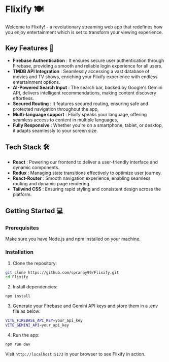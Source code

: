 # Flixify 🍽️

Welcome to Flixify! - a revolutionary streaming web app that redefines how you enjoy entertainment which is set to transform your viewing experience.

## Key Features 🔑

- **Firebase Authentication** : It ensures secure user authentication through Firebase, providing a smooth and reliable login experience for all users.
- **TMDB API Integration** : Seamlessly accessing a vast database of movies and TV shows, enriching your Flixify experience with endless entertainment options.
- **AI-Powered Search Input** : The search bar, backed by Google's Gemini API, delivers intelligent recommendations, making content discovery effortless.
- **Secured Routing** : It features secured routing, ensuring safe and protected navigation throughout the app,
- **Multi-language support** : Flixify speaks your language, offering seamless access to content in multiple languages,
- **Fully Responsive** : Whether you're on a smartphone, tablet, or desktop, it adapts seamlessly to your screen size.

## Tech Stack 🛠️

- **React** : Powering our frontend to deliver a user-friendly interface and dynamic components.
- **Redux** : Managing state transitions effectively to optimize user journey.
- **React-Router** : Smooth navigation experience, enabling seamless routing and dynamic page rendering.
- **Tailwind CSS** : Ensuring rapid styling and consistent design across the platform.

## Getting Started 💻

### Prerequisites

Make sure you have Node.js and npm installed on your machine.

### Installation

1. Clone the repository:

```bash
git clone https://github.com/spranay99/Flixify.git
cd Flixify
```

2. Install dependencies:

```bash
npm install
```

3. Generate your Firebase and Gemini API keys and store them in a .env file as below:

```bash
VITE_FIREBASE_API_KEY=your_api_key
VITE_GEMINI_API=your_api_key
```

4. Run the app:

```bash
npm run dev
```

Visit `http://localhost:5173` in your browser to see Flixify in action.
